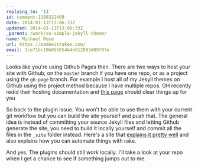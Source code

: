 ```yaml
---
replying_to: '11'
id: comment-1198322409
date: 2014-01-13T13:06:33Z
updated: 2014-01-13T13:06:33Z
_parent: /work/so-simple-jekyll-theme/
name: Michael Rose
url: https://mademistakes.com/
email: 1ce71bc10b86565464b612093d89707e
---
```


Looks like you're using Github Pages then. There are two ways to host your site
with Github, on the `master` branch if you have one repo, or as a project using
the `gh-page` branch. For example I host all of my Jekyll themes on Github using
the project method because I have multiple repos. GH recently redid their
hosting documentation and [this page](http://pages.github.com/) should clear
things up for you

So back to the plugin issue. You won't be able to use them with your current git
workflow but you can build the site yourself and push that. The general idea is
instead of committing your source Jekyll files and letting Github generate the
site, you need to build it locally yourself and commit all the files in the
`_site` folder instead. Here's a site that
[explains it pretty well](http://davidensinger.com/2013/04/deploying-jekyll-to-github-pages/)
and also explains how you can automate things with rake.

And yes. The plugins should still work locally. I'll take a look at your repo
when I get a chance to see if something jumps out to me.
